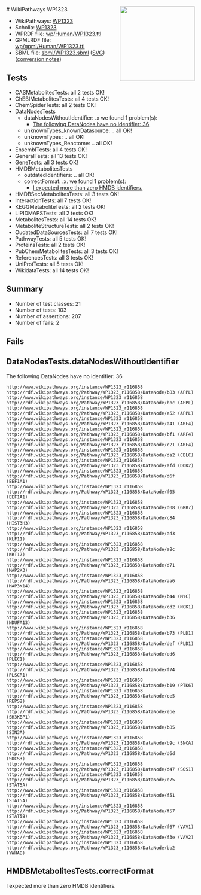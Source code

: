 <img style="float: right; width: 200px" src="../logo.png" />
# WikiPathways WP1323

* WikiPathways: [WP1323](https://identifiers.org/wikipathways:WP1323)
* Scholia: [WP1323](https://scholia.toolforge.org/wikipathways/WP1323)
* WPRDF file: [wp/Human/WP1323.ttl](../wp/Human/WP1323.ttl)
* GPMLRDF file: [wp/gpml/Human/WP1323.ttl](../wp/gpml/Human/WP1323.ttl)
* SBML file: [sbml/WP1323.sbml](../sbml/WP1323.sbml) ([SVG](../sbml/WP1323.svg)) ([conversion notes](../sbml/WP1323.txt))

## Tests
* CASMetabolitesTests: all 2 tests OK!
* ChEBIMetabolitesTests: all 4 tests OK!
* ChemSpiderTests: all 2 tests OK!
* DataNodesTests
    * dataNodesWithoutIdentifier: .x we found 1 problem(s):
        * [The following DataNodes have no identifier: 36](#8792c4d4)
    * unknownTypes_knownDatasource: .. all OK!
    * unknownTypes: .. all OK!
    * unknownTypes_Reactome: .. all OK!
* EnsemblTests: all 4 tests OK!
* GeneralTests: all 13 tests OK!
* GeneTests: all 3 tests OK!
* HMDBMetabolitesTests
    * outdatedIdentifiers: .. all OK!
    * correctFormat: .x. we found 1 problem(s):
        * [I expected more than zero HMDB identifiers.](#ad154c1e)
* HMDBSecMetabolitesTests: all 3 tests OK!
* InteractionTests: all 7 tests OK!
* KEGGMetaboliteTests: all 2 tests OK!
* LIPIDMAPSTests: all 2 tests OK!
* MetabolitesTests: all 14 tests OK!
* MetaboliteStructureTests: all 2 tests OK!
* OudatedDataSourcesTests: all 7 tests OK!
* PathwayTests: all 5 tests OK!
* ProteinsTests: all 2 tests OK!
* PubChemMetabolitesTests: all 3 tests OK!
* ReferencesTests: all 3 tests OK!
* UniProtTests: all 5 tests OK!
* WikidataTests: all 14 tests OK!


## Summary

* Number of test classes: 21
* Number of tests: 103
* Number of assertions: 207
* Number of fails: 2

## Fails

<a name="8792c4d4" />

## DataNodesTests.dataNodesWithoutIdentifier

The following DataNodes have no identifier: 36
```
http://www.wikipathways.org/instance/WP1323_r116858 http://rdf.wikipathways.org/Pathway/WP1323_r116858/DataNode/b83 (APPL)
http://www.wikipathways.org/instance/WP1323_r116858 http://rdf.wikipathways.org/Pathway/WP1323_r116858/DataNode/bbc (APPL)
http://www.wikipathways.org/instance/WP1323_r116858 http://rdf.wikipathways.org/Pathway/WP1323_r116858/DataNode/e52 (APPL)
http://www.wikipathways.org/instance/WP1323_r116858 http://rdf.wikipathways.org/Pathway/WP1323_r116858/DataNode/a41 (ARF4)
http://www.wikipathways.org/instance/WP1323_r116858 http://rdf.wikipathways.org/Pathway/WP1323_r116858/DataNode/bf1 (ARF4)
http://www.wikipathways.org/instance/WP1323_r116858 http://rdf.wikipathways.org/Pathway/WP1323_r116858/DataNode/c21 (ARF4)
http://www.wikipathways.org/instance/WP1323_r116858 http://rdf.wikipathways.org/Pathway/WP1323_r116858/DataNode/da2 (CBLC)
http://www.wikipathways.org/instance/WP1323_r116858 http://rdf.wikipathways.org/Pathway/WP1323_r116858/DataNode/afd (DOK2)
http://www.wikipathways.org/instance/WP1323_r116858 http://rdf.wikipathways.org/Pathway/WP1323_r116858/DataNode/d6f (EEF1A1)
http://www.wikipathways.org/instance/WP1323_r116858 http://rdf.wikipathways.org/Pathway/WP1323_r116858/DataNode/f05 (EEF1A1)
http://www.wikipathways.org/instance/WP1323_r116858 http://rdf.wikipathways.org/Pathway/WP1323_r116858/DataNode/d08 (GRB7)
http://www.wikipathways.org/instance/WP1323_r116858 http://rdf.wikipathways.org/Pathway/WP1323_r116858/DataNode/c84 (HIST3H3)
http://www.wikipathways.org/instance/WP1323_r116858 http://rdf.wikipathways.org/Pathway/WP1323_r116858/DataNode/ad3 (KLF11)
http://www.wikipathways.org/instance/WP1323_r116858 http://rdf.wikipathways.org/Pathway/WP1323_r116858/DataNode/a8c (KRT17)
http://www.wikipathways.org/instance/WP1323_r116858 http://rdf.wikipathways.org/Pathway/WP1323_r116858/DataNode/d71 (MAP2K3)
http://www.wikipathways.org/instance/WP1323_r116858 http://rdf.wikipathways.org/Pathway/WP1323_r116858/DataNode/aa6 (MAP3K14)
http://www.wikipathways.org/instance/WP1323_r116858 http://rdf.wikipathways.org/Pathway/WP1323_r116858/DataNode/b44 (MYC)
http://www.wikipathways.org/instance/WP1323_r116858 http://rdf.wikipathways.org/Pathway/WP1323_r116858/DataNode/cd2 (NCK1)
http://www.wikipathways.org/instance/WP1323_r116858 http://rdf.wikipathways.org/Pathway/WP1323_r116858/DataNode/b36 (NDUFA13)
http://www.wikipathways.org/instance/WP1323_r116858 http://rdf.wikipathways.org/Pathway/WP1323_r116858/DataNode/b73 (PLD1)
http://www.wikipathways.org/instance/WP1323_r116858 http://rdf.wikipathways.org/Pathway/WP1323_r116858/DataNode/def (PLD1)
http://www.wikipathways.org/instance/WP1323_r116858 http://rdf.wikipathways.org/Pathway/WP1323_r116858/DataNode/ed6 (PLEC1)
http://www.wikipathways.org/instance/WP1323_r116858 http://rdf.wikipathways.org/Pathway/WP1323_r116858/DataNode/f74 (PLSCR1)
http://www.wikipathways.org/instance/WP1323_r116858 http://rdf.wikipathways.org/Pathway/WP1323_r116858/DataNode/b19 (PTK6)
http://www.wikipathways.org/instance/WP1323_r116858 http://rdf.wikipathways.org/Pathway/WP1323_r116858/DataNode/ce5 (REPS2)
http://www.wikipathways.org/instance/WP1323_r116858 http://rdf.wikipathways.org/Pathway/WP1323_r116858/DataNode/ebe (SH3KBP1)
http://www.wikipathways.org/instance/WP1323_r116858 http://rdf.wikipathways.org/Pathway/WP1323_r116858/DataNode/b85 (SIN3A)
http://www.wikipathways.org/instance/WP1323_r116858 http://rdf.wikipathways.org/Pathway/WP1323_r116858/DataNode/b9c (SNCA)
http://www.wikipathways.org/instance/WP1323_r116858 http://rdf.wikipathways.org/Pathway/WP1323_r116858/DataNode/d6d (SOCS3)
http://www.wikipathways.org/instance/WP1323_r116858 http://rdf.wikipathways.org/Pathway/WP1323_r116858/DataNode/d47 (SOS1)
http://www.wikipathways.org/instance/WP1323_r116858 http://rdf.wikipathways.org/Pathway/WP1323_r116858/DataNode/e75 (STAT5A)
http://www.wikipathways.org/instance/WP1323_r116858 http://rdf.wikipathways.org/Pathway/WP1323_r116858/DataNode/f51 (STAT5A)
http://www.wikipathways.org/instance/WP1323_r116858 http://rdf.wikipathways.org/Pathway/WP1323_r116858/DataNode/f57 (STAT5B)
http://www.wikipathways.org/instance/WP1323_r116858 http://rdf.wikipathways.org/Pathway/WP1323_r116858/DataNode/f67 (VAV1)
http://www.wikipathways.org/instance/WP1323_r116858 http://rdf.wikipathways.org/Pathway/WP1323_r116858/DataNode/f3e (VAV2)
http://www.wikipathways.org/instance/WP1323_r116858 http://rdf.wikipathways.org/Pathway/WP1323_r116858/DataNode/bb2 (YWHAB)
```

<a name="ad154c1e" />

## HMDBMetabolitesTests.correctFormat

I expected more than zero HMDB identifiers.

